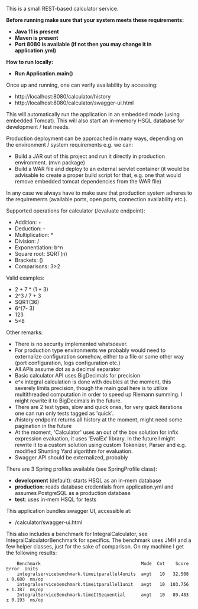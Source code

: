 This is a small REST-based calculator service.

**Before running make sure that your system meets these requirements:**
- **Java 11 is present**
- **Maven is present**
- **Port 8080 is available (if not then you may change it in application.yml)**

**How to run locally:**
   - **Run Application.main()**
   
Once up and running, one can verify availability by accessing:
- http://localhost:8080/calculator/history
- http://localhost:8080/calculator/swagger-ui.html

This will automatically run the application in an embedded mode (using embedded Tomcat). This will also start an in-memory HSQL database for development / test needs.

Production deployment can be approached in many ways, depending on the environment / system requirements e.g. we can:
- Build a JAR out of this project and run it directly in production environment. (mvn package)
- Build a WAR file and deploy to an external servlet container (it would be advisable to create a proper build script for that, e.g. one that would remove embedded tomcat dependencies from the WAR file)

In any case we always have to make sure that production system adheres to the requirements (available ports, open ports, connection availability etc.).

Supported operations for calculator (/evaluate endpoint):
   - Addition: +
   - Deduction: -
   - Multiplication: *
   - Division: /
   - Exponentiation: b^n
   - Square root: SQRT(n)
   - Brackets: ()
   - Comparisons: 3>2
   
Valid examples:
   - 2 + 7 * (1 + 3)
   - 2^3 / 7 + 3
   - SQRT(36)
   - 6^(7- 3)
   - 123
   - 5<8


Other remarks:
  - There is no security implemented whatsoever.
  - For production type environments we probably would need to externalize configuration somehow, either to a file or some other way (port configuration, logs configuration etc.)
  - All APIs assume dot as a decimal separator
  - Basic calculator API uses BigDecimals for precision
  - e^x integral calculation is done with doubles at the moment, this severely limits precision, though the main goal here is to utilize multithreaded computation in order to speed up Riemann summing. I might rewrite it to BigDecimals in the future.
  - There are 2 test types, slow and quick ones, for very quick iterations one can run only tests tagged as 'quick'.
  - /history endpoint returns all history at the moment, might need some pagination in the future
  - At the moment, 'Calculator' uses an out of the box solution for infix expression evaluation, it uses 'EvalEx' library. In the future I might rewrite it to a custom solution using custom Tokenizer, Parser and e.g. modified Shunting Yard algorithm for evaluation.
  - Swagger API should be externalized, probably

There are 3 Spring profiles available (see SpringProfile class): 
- **development** (default): starts HSQL as an in-mem database
- **production**: reads database credentials from application.yml and assumes PostgreSQL as a production database
- **test**: uses in-mem HSQL for tests

This application bundles swagger UI, accessible at:
- /calculator/swagger-ui.html

This also includes a benchmark for IntegralCalculator, see IntegralCalculatorBenchmark for specifics. The benchmark uses JMH and a few helper classes, just for the sake of comparison.
On my machine I get the following results:

        Benchmark                                      Mode  Cnt    Score   Error  Units
        integralservicebenchmark.timeitparallel4units  avgt   10   32.508 ± 0.680  ms/op
        integralservicebenchmark.timeitparallel1unit   avgt   10  103.756 ± 1.387  ms/op
        IntegralServiceBenchmark.timeItSequential      avgt   10   89.483 ± 0.193  ms/op


